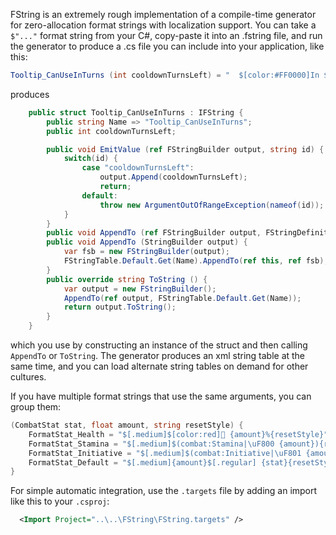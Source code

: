 FString is an extremely rough implementation of a compile-time generator for zero-allocation format strings with localization support. You can take a `$"..."` format string from your C#, copy-paste it into an .fstring file, and run the generator to produce a .cs file you can include into your application, like this:

```csharp
Tooltip_CanUseInTurns (int cooldownTurnsLeft) = "  $[color:#FF0000]In $[.medium]{cooldownTurnsLeft} turn(s)$[.regular]$[]";
```

produces

```csharp
    public struct Tooltip_CanUseInTurns : IFString {
        public string Name => "Tooltip_CanUseInTurns";
        public int cooldownTurnsLeft;

        public void EmitValue (ref FStringBuilder output, string id) {
            switch(id) {
                case "cooldownTurnsLeft":
                    output.Append(cooldownTurnsLeft);
                    return;
                default:
                    throw new ArgumentOutOfRangeException(nameof(id));
            }
        }
        public void AppendTo (ref FStringBuilder output, FStringDefinition definition) => definition.AppendTo(ref this, ref output);
        public void AppendTo (StringBuilder output) {
            var fsb = new FStringBuilder(output);
            FStringTable.Default.Get(Name).AppendTo(ref this, ref fsb);
        }
        public override string ToString () {
            var output = new FStringBuilder();
            AppendTo(ref output, FStringTable.Default.Get(Name));
            return output.ToString();
        }
    }
```

which you use by constructing an instance of the struct and then calling `AppendTo` or `ToString`. The generator produces an xml string table at the same time, and you can load alternate string tables on demand for other cultures.

If you have multiple format strings that use the same arguments, you can group them:

```csharp
(CombatStat stat, float amount, string resetStyle) {
    FormatStat_Health = "$[.medium]$[color:red] {amount}%{resetStyle}";
    FormatStat_Stamina = "$[.medium]$(combat:Stamina|\uF800 {amount}){resetStyle}";
    FormatStat_Initiative = "$[.medium]$(combat:Initiative|\uF801 {amount}){resetStyle}";
    FormatStat_Default = "$[.medium]{amount}$[.regular] {stat}{resetStyle}";
}
```

For simple automatic integration, use the `.targets` file by adding an import like this to your `.csproj`:
```xml
  <Import Project="..\..\FString\FString.targets" />
```